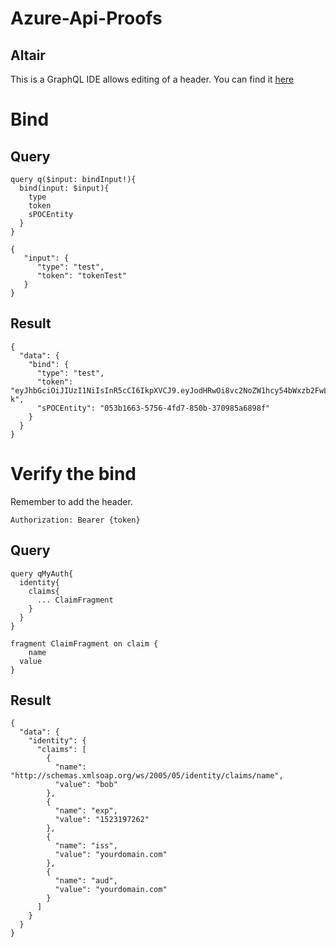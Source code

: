 # Azure-Api-Proofs

## Altair
This is a GraphQL IDE allows editing of a header.  You can find it [here](https://chrome.google.com/webstore/detail/altair-graphql-client/flnheeellpciglgpaodhkhmapeljopja?hl=en)  


# Bind 

## Query
```
query q($input: bindInput!){
  bind(input: $input){
    type
    token
    sPOCEntity
  }
}
```
```
{
   "input": {
      "type": "test",
      "token": "tokenTest"
   }
}

```
## Result  
```
{
  "data": {
    "bind": {
      "type": "test",
      "token": "eyJhbGciOiJIUzI1NiIsInR5cCI6IkpXVCJ9.eyJodHRwOi8vc2NoZW1hcy54bWxzb2FwLm9yZy93cy8yMDA1LzA1L2lkZW50aXR5L2NsYWltcy9uYW1lIjoiYm9iIiwiZXhwIjoxNTIzMTkxNjQzLCJpc3MiOiJ5b3VyZG9tYWluLmNvbSIsImF1ZCI6InlvdXJkb21haW4uY29tIn0.nXyqQ32vVhrPpYFfTUuNOg93cGxpSkQYk1_P0erOM-k",
      "sPOCEntity": "053b1663-5756-4fd7-850b-370985a6898f"
    }
  }
}
```

# Verify the bind  
Remember to add the header.
```
Authorization: Bearer {token}
```
## Query
```
query qMyAuth{
  identity{
    claims{
      ... ClaimFragment
    }
  }
}

fragment ClaimFragment on claim {
 	name
  value 
}
```
## Result  
```
{
  "data": {
    "identity": {
      "claims": [
        {
          "name": "http://schemas.xmlsoap.org/ws/2005/05/identity/claims/name",
          "value": "bob"
        },
        {
          "name": "exp",
          "value": "1523197262"
        },
        {
          "name": "iss",
          "value": "yourdomain.com"
        },
        {
          "name": "aud",
          "value": "yourdomain.com"
        }
      ]
    }
  }
}
```

